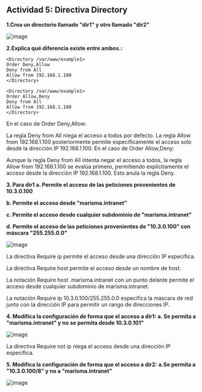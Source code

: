 ## Actividad 5: Directiva Directory

**1.Crea un directorio llamado "dir1" y otro llamado "dir2"**

![image](https://github.com/ElAnotio/SRI-ASIR2/assets/122453991/0a28506d-f1dd-4bc1-b999-b8d9bd2f194b)
	
**2.Explica qué diferencia existe entre ambos.:**

    <Directory /var/www/example1>
    Order Deny,Allow
    Deny from All
    Allow from 192.168.1.100
    </Directory>
    
    <Directory /var/www/example1>
    Order Allow,Deny
    Deny from All
    Allow from 192.168.1.100
    </Directory>

En el caso de Order Deny,Allow:

La regla Deny from All niega el acceso a todos por defecto.
La regla Allow from 192.168.1.100 posteriormente permite específicamente el acceso solo desde la dirección IP 192.168.1.100.
En el caso de Order Allow,Deny:

Aunque la regla Deny from All intenta negar el acceso a todos, la regla Allow from 192.168.1.100 se evalúa primero, permitiendo explícitamente el acceso desde la dirección IP 192.168.1.100. Esto anula la regla Deny.
		
**3. Para dir1**
  **a. Permite el acceso de las peticiones provenientes de 10.3.0.100**

  **b. Permite el acceso desde "marisma.intranet"**

  **c. Permite el acceso desde cualquier subdominio de "marisma.intranet"**

  **d. Permite el acceso de las peticiones provenientes de "10.3.0.100" con máscara "255.255.0.0"**

![image](https://github.com/ElAnotio/SRI-ASIR2/assets/122453991/54418325-4ef4-4e77-802e-dd9492ef02a8)

La directiva Require ip permite el acceso desde una dirección IP específica.

La directiva Require host permite el acceso desde un nombre de host.

La notación Require host .marisma.intranet con un punto delante permite el acceso desde cualquier subdominio de marisma.intranet.

La notación Require ip 10.3.0.100/255.255.0.0 especifica la máscara de red junto con la dirección IP para permitir un rango de direcciones IP.


**4. Modifica la configuración de forma que el acceso a dir1:**
  **a. Se permita a "marisma.intranet" y no se permita desde 10.3.0.101"**

![image](https://github.com/ElAnotio/SRI-ASIR2/assets/122453991/43322164-4e33-4bfb-a92e-39eff51dac33)

La directiva Require not ip niega el acceso desde una dirección IP específica.
 
**5. Modifica la configuración de forma que el acceso a dir2:**
  **a.Se permita a "10.3.0.100/8" y no a "marisma.intranet"**

![image](https://github.com/ElAnotio/SRI-ASIR2/assets/122453991/38d70efd-6d0d-4ed3-b673-c7e36276f093)

  
